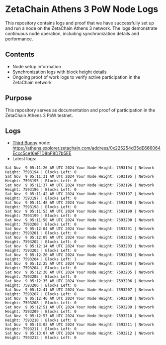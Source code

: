 # ZetaChain Athens 3 PoW Node Logs
This repository contains logs and proof that we have successfully set up and run a node on the ZetaChain Athens 3 network. The logs demonstrate continuous node operation, including synchronization details and performance.

## Contents
- Node setup information
- Synchronization logs with block height details
- Ongoing proof of work logs to verify active participation in the ZetaChain network

## Purpose
This repository serves as documentation and proof of participation in the ZetaChain Athens 3 PoW testnet.

## Logs

- [Third Bunny](https://thirdbunny.xyz/) node: https://athens.explorer.zetachain.com/address/0x225254d35dE666064Eccc5ce16eF1D8bF8D7b5EE
- Latest logs:
```
Sat Nov  9 05:11:26 AM UTC 2024 Your Node Height: 7593194 | Network Height: 7593194 | Blocks Left: 0
Sat Nov  9 05:11:31 AM UTC 2024 Your Node Height: 7593195 | Network Height: 7593195 | Blocks Left: 0
Sat Nov  9 05:11:37 AM UTC 2024 Your Node Height: 7593196 | Network Height: 7593196 | Blocks Left: 0
Sat Nov  9 05:11:42 AM UTC 2024 Your Node Height: 7593197 | Network Height: 7593197 | Blocks Left: 0
Sat Nov  9 05:11:48 AM UTC 2024 Your Node Height: 7593198 | Network Height: 7593198 | Blocks Left: 0
Sat Nov  9 05:11:53 AM UTC 2024 Your Node Height: 7593199 | Network Height: 7593199 | Blocks Left: 0
Sat Nov  9 05:11:58 AM UTC 2024 Your Node Height: 7593200 | Network Height: 7593200 | Blocks Left: 0
Sat Nov  9 05:12:04 AM UTC 2024 Your Node Height: 7593201 | Network Height: 7593201 | Blocks Left: 0
Sat Nov  9 05:12:09 AM UTC 2024 Your Node Height: 7593202 | Network Height: 7593202 | Blocks Left: 0
Sat Nov  9 05:12:14 AM UTC 2024 Your Node Height: 7593203 | Network Height: 7593203 | Blocks Left: 0
Sat Nov  9 05:12:20 AM UTC 2024 Your Node Height: 7593203 | Network Height: 7593204 | Blocks Left: 1
Sat Nov  9 05:12:25 AM UTC 2024 Your Node Height: 7593204 | Network Height: 7593204 | Blocks Left: 0
Sat Nov  9 05:12:30 AM UTC 2024 Your Node Height: 7593205 | Network Height: 7593205 | Blocks Left: 0
Sat Nov  9 05:12:35 AM UTC 2024 Your Node Height: 7593206 | Network Height: 7593206 | Blocks Left: 0
Sat Nov  9 05:12:41 AM UTC 2024 Your Node Height: 7593207 | Network Height: 7593207 | Blocks Left: 0
Sat Nov  9 05:12:46 AM UTC 2024 Your Node Height: 7593208 | Network Height: 7593208 | Blocks Left: 0
Sat Nov  9 05:12:51 AM UTC 2024 Your Node Height: 7593209 | Network Height: 7593209 | Blocks Left: 0
Sat Nov  9 05:12:57 AM UTC 2024 Your Node Height: 7593210 | Network Height: 7593210 | Blocks Left: 0
Sat Nov  9 05:13:02 AM UTC 2024 Your Node Height: 7593211 | Network Height: 7593211 | Blocks Left: 0
Sat Nov  9 05:13:07 AM UTC 2024 Your Node Height: 7593212 | Network Height: 7593212 | Blocks Left: 0
```
